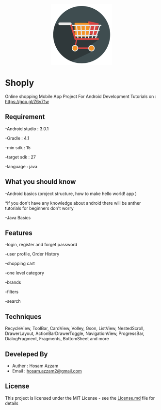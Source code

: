 <p align="center"> 
<img src="logo.png" width="200" height="200">
</p>

# Shoply

Online shopping Mobile App Project For Android Development Tutorials on : https://goo.gl/Z6v71w

## Requirement
-Android studio : 3.0.1

-Gradle : 4.1

-min sdk : 15

-target sdk : 27

-language : java

## What you should know
-Android basics (project structure, how to make hello world! app )

*if you don't have any knowledge about android there will be anther tutorials for beginners don't worry

-Java Basics

## Features
-login, register and forget password

-user profile, Order History

-shopping cart

-one level category

-brands

-filters

-search

## Techniques
RecycleView, ToolBar, CardView, Volley, Gson, ListView, NestedScroll, DrawerLayout, ActionBarDrawerToggle, NavigationView, ProgressBar, DialogFragment, Fragments, BottomSheet and more

## Develeped By
* Auther : Hosam Azzam
* Email  : hosam.azzam2@gmail.com

## License
This project is licensed under the MIT License - see the [License.md](License.md) file for details
